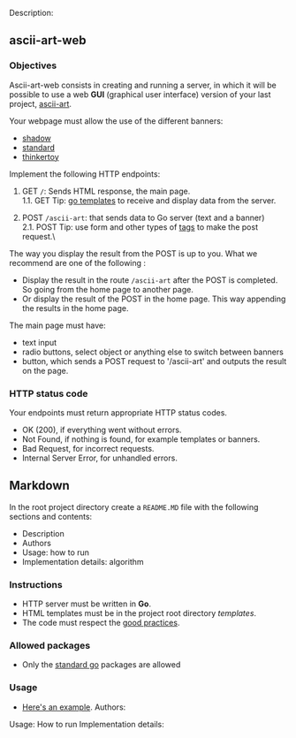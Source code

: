 Description:
## ascii-art-web

### Objectives

Ascii-art-web consists in creating and running a server, in which it will be possible to use a web **GUI** (graphical user interface) version of your last project, [ascii-art](../ascii-art).

Your webpage must allow the use of the different banners:

- [shadow](../ascii-art/shadow.txt)
- [standard](../ascii-art/standard.txt)
- [thinkertoy](../ascii-art/thinkertoy.txt)

Implement the following HTTP endpoints:

1. GET `/`: Sends HTML response, the main page.\
   1.1. GET Tip: [go templates](https://golang.org/pkg/html/template/) to receive and display data from the server.

2. POST `/ascii-art`: that sends data to Go server (text and a banner)\
   2.1. POST Tip: use form and other types of [tags](https://developer.mozilla.org/en-US/docs/Web/HTML/Element) to make the post request.\

The way you display the result from the POST is up to you. What we recommend are one of the following :

- Display the result in the route `/ascii-art` after the POST is completed. So going from the home page to another page.
- Or display the result of the POST in the home page. This way appending the results in the home page.

The main page must have:

- text input
- radio buttons, select object or anything else to switch between banners
- button, which sends a POST request to '/ascii-art' and outputs the result on the page.

### HTTP status code

Your endpoints must return appropriate HTTP status codes.

- OK (200), if everything went without errors.
- Not Found, if nothing is found, for example templates or banners.
- Bad Request, for incorrect requests.
- Internal Server Error, for unhandled errors.

## Markdown

In the root project directory create a `README.MD` file with the following sections and contents:

- Description
- Authors
- Usage: how to run
- Implementation details: algorithm

### Instructions

- HTTP server must be written in **Go**.
- HTML templates must be in the project root directory _templates_.
- The code must respect the [good practices](../good-practices/README.md).

### Allowed packages

- Only the [standard go](https://golang.org/pkg/) packages are allowed

### Usage

- [Here's an example](http://patorjk.com/software/taag/#p=display&f=Graffiti&t=Type%20Something%20).
Authors:

Usage: How to run
Implementation details: